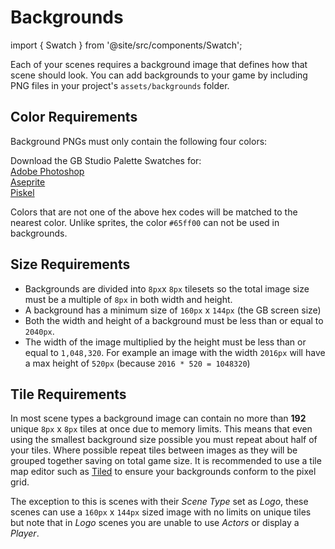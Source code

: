 # Backgrounds

import { Swatch } from '@site/src/components/Swatch';

Each of your scenes requires a background image that defines how that scene should look. You can add backgrounds to your game by including PNG files in your project's `assets/backgrounds` folder.

## Color Requirements

Background PNGs must only contain the following four colors:

<Swatch color="#071821" />
<Swatch color="#306850" />
<Swatch color="#86c06c" />
<Swatch color="#e0f8cf" />

Download the GB Studio Palette Swatches for:  
[Adobe Photoshop](/assets/swatches/gb-studio-photoshop.aco)  
[Aseprite](/assets/swatches/gb-studio-aseprite.aseprite)  
[Piskel](/assets/swatches/gb-studio-piskel-background-palette.gpl)  

Colors that are not one of the above hex codes will be matched to the nearest color. Unlike sprites, the color `#65ff00` can not be used in backgrounds.

## Size Requirements

- Backgrounds are divided into `8px`x `8px` tilesets so the total image size must be a multiple of `8px` in both width and height.
- A background has a minimum size of `160px` x `144px` (the GB screen size)
- Both the width and height of a background must be less than or equal to `2040px`.
- The width of the image multiplied by the height must be less than or equal to `1,048,320`. For example an image with the width `2016px` will have a max height of `520px` (because `2016 * 520 = 1048320`)

## Tile Requirements

In most scene types a background image can contain no more than **192** unique `8px` x `8px` tiles at once due to memory limits. This means that even using the smallest background size possible you must repeat about half of your tiles. Where possible repeat tiles between images as they will be grouped together saving on total game size. It is recommended to use a tile map editor such as [Tiled](https://www.mapeditor.org/) to ensure your backgrounds conform to the pixel grid.

The exception to this is scenes with their _Scene Type_ set as _Logo_, these scenes can use a `160px` x `144px` sized image with no limits on unique tiles but note that in _Logo_ scenes you are unable to use _Actors_ or display a _Player_.
